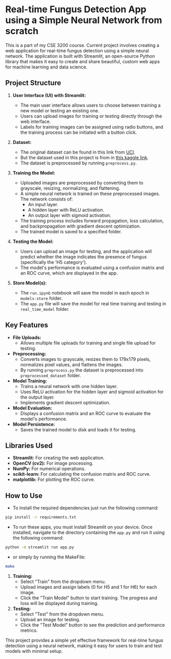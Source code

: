 # Real-time Fungus Detection App using a Simple Neural Network from scratch

This is a part of my CSE 3200 course. Current project involves creating a web application for real-time fungus detection using a simple neural network. The application is built with Streamlit, an open-source Python library that makes it easy to create and share beautiful, custom web apps for machine learning and data science.

## Project Structure

1. **User Interface (UI) with Streamlit:**
   - The main user interface allows users to choose between training a new model or testing an existing one.
   - Users can upload images for training or testing directly through the web interface.
   - Labels for training images can be assigned using radio buttons, and the training process can be initiated with a button click.

2. **Dataset:** 
    - The original dataset can be found in this link from [UCI](https://www.archive.ics.uci.edu/dataset/773/defungi).
    - But the dataset used in this project is from in [this kaggle link](https://www.kaggle.com/datasets/anshtanwar/microscopic-fungi-images).
    - The dataset is preprocessed by running ```preprocess.py```.

3. **Training the Model:**
   - Uploaded images are preprocessed by converting them to grayscale, resizing, normalizing, and flattening.
   - A simple neural network is trained on these preprocessed images. The network consists of:
     - An input layer.
     - A hidden layer with ReLU activation.
     - An output layer with sigmoid activation.
   - The training process includes forward propagation, loss calculation, and backpropagation with gradient descent optimization.
   - The trained model is saved to a specified folder.

4. **Testing the Model:**
   - Users can upload an image for testing, and the application will predict whether the image indicates the presence of fungus (specifically the 'H5 category').
   - The model's performance is evaluated using a confusion matrix and an ROC curve, which are displayed in the app.

5. **Store Model(s):**
   - The ```run.ipynb``` notebook will save the model in each epoch in ```models-store``` folder.
   - The ```app.py``` file will save the model for real time training and testing in ```real_time_model``` folder.


## Key Features

- **File Uploads:**
  - Allows multiple file uploads for training and single file upload for testing.
- **Preprocessing:**
  - Converts images to grayscale, resizes them to 179x179 pixels, normalizes pixel values, and flattens the images.
  - By running ```preprocess.py``` the dataset is preprocessed into ```preprocessed_dataset``` folder.
- **Model Training:**
  - Trains a neural network with one hidden layer.
  - Uses ReLU activation for the hidden layer and sigmoid activation for the output layer.
  - Implements gradient descent optimization.
- **Model Evaluation:**
  - Displays a confusion matrix and an ROC curve to evaluate the model's performance.
- **Model Persistence:**
  - Saves the trained model to disk and loads it for testing.

## Libraries Used

- **Streamlit:** For creating the web application.
- **OpenCV (cv2):** For image processing.
- **NumPy:** For numerical operations.
- **scikit-learn:** For calculating the confusion matrix and ROC curve.
- **matplotlib:** For plotting the ROC curve.

## How to Use
- To install the required dependencies just run the following command:

```bash
pip install -r requirements.txt
```

- To run these apps, you must install Streamlit on your device. Once installed, navigate to the directory containing the ```app.py``` and run it using the following command:

```bash
python -m streamlit run app.py
```

- or simply by running the MakeFile:
```bash
make
```

1. **Training:**
   - Select "Train" from the dropdown menu.
   - Upload images and assign labels (0 for H5 and 1 for H6) for each image.
   - Click the "Train Model" button to start training. The progress and loss will be displayed during training.
2. **Testing:**
   - Select "Test" from the dropdown menu.
   - Upload an image for testing.
   - Click the "Test Model" button to see the prediction and performance metrics.

This project provides a simple yet effective framework for real-time fungus detection using a neural network, making it easy for users to train and test models with minimal setup.
